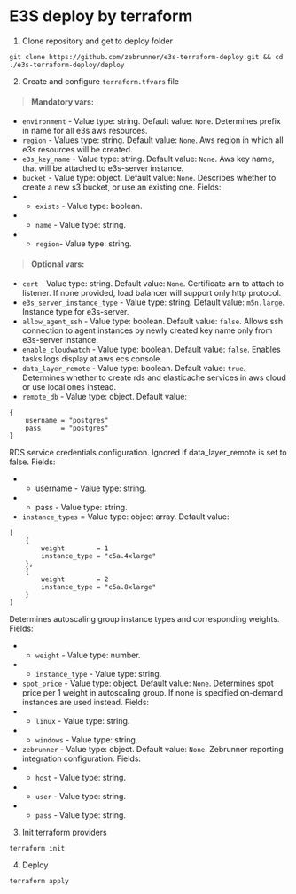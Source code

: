 # E3S deploy by terraform

1. Clone repository and get to deploy folder

```
git clone https://github.com/zebrunner/e3s-terraform-deploy.git && cd ./e3s-terraform-deploy/deploy
```

2. Create and configure `terraform.tfvars` file

> #### Mandatory vars:

* `environment` - Value type: string. Default value: `None`. Determines prefix in name for all e3s aws resources.
* `region` - Values type: string. Default value: `None`. Aws region in which all e3s resources will be created.
* `e3s_key_name` - Value type: string. Default value: `None`. Aws key name, that will be attached to e3s-server instance.
* `bucket` - Value type: object. Default value: `None`. Describes whether to create a new s3 bucket, or use an existing one. Fields:
* * `exists` - Value type: boolean.
* * `name` - Value type: string. 
* * `region`- Value type: string. 

> #### Optional vars:

* `cert` - Value type: string. Default value: `None`. Certificate arn to attach to listener. If none provided, load balancer will support only http protocol.
* `e3s_server_instance_type` - Value type: string. Default value: `m5n.large`. Instance type for e3s-server.
* `allow_agent_ssh` - Value type: boolean. Default value: `false`. Allows ssh connection to agent instances by newly created key name only from e3s-server instance.
* `enable_cloudwatch` - Value type: boolean. Default value: `false`. Enables tasks logs display at aws ecs console.
* `data_layer_remote` - Value type: boolean. Default value: `true`. Determines whether to create rds and elasticache services in aws cloud or use local ones instead.
* `remote_db` - Value type: object. Default value: 
```
{
    username = "postgres"
    pass     = "postgres"
}
```
RDS service credentials configuration. Ignored if data_layer_remote is set to false. Fields:
* * username - Value type: string.
* * pass - Value type: string.
* `instance_types` =  Value type: object array. Default value:
```
[
    {
        weight        = 1
        instance_type = "c5a.4xlarge"
    },
    {
        weight        = 2
        instance_type = "c5a.8xlarge"
    }
]
```
Determines autoscaling group instance types and corresponding weights. Fields:
* * `weight` - Value type: number.
* * `instance_type` - Value type: string.
* `spot_price` - Value type: object. Default value: `None`. Determines spot price per 1 weight in autoscaling group. If none is specified on-demand instances are used instead. Fields:
* * `linux` - Value type: string.
* * `windows` - Value type: string.
* `zebrunner` - Value type: object. Default value: `None`. Zebrunner reporting integration configuration. Fields:
* * `host` - Value type: string.
* * `user` - Value type: string.
* * `pass` - Value type: string.

3. Init terraform providers

```
terraform init
```

4. Deploy

```
terraform apply
```
